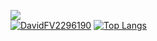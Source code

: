 ![](https://komarev.com/ghpvc/?username=DavidFV2296190)
</br>
[![DavidFV2296190](https://github-readme-stats-seven-bice-35.vercel.app/api?username=DavidFV2296190&show_icons=true&theme=dracula\&rank_icon=github)]()
[![Top Langs](https://github-readme-stats-seven-bice-35.vercel.app/api/top-langs/?username=DavidFV2296190&layout=compact&show_icons=true&theme=dracula)]()
